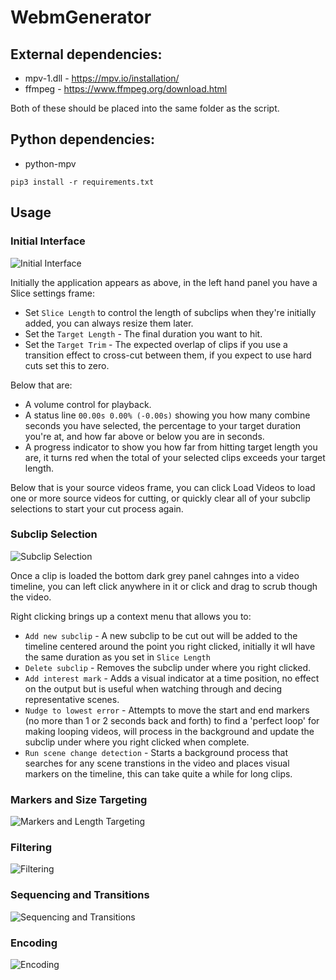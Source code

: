 # WebmGenerator


## External dependencies:
- mpv-1.dll - https://mpv.io/installation/
- ffmpeg - https://www.ffmpeg.org/download.html

Both of these should be placed into the same folder as the script.

## Python dependencies:

- python-mpv

 `pip3 install -r requirements.txt`

## Usage

### Initial Interface

![Initial Interface](https://github.com/dfaker/WebmGenerator/blob/version2-tk/DocumentationImages/01%20-%20UI-Initial-Interface.png)

Initially the application appears as above, in the left hand panel you have a Slice settings frame:

- Set `Slice Length` to control the length of subclips when they're initially added, you can always resize them later.
- Set the `Target Length` - The final duration you want to hit.
- Set the `Target Trim` - The expected overlap of clips if you use a transition effect to cross-cut between them, if you expect to use hard cuts set this to zero.

Below that are:

- A volume control for playback.
- A status line `00.00s 0.00% (-0.00s)` showing you how many combine seconds you have selected, the percentage to your target duration you're at, and how far above or below you are in seconds.
- A progress indicator to show you how far from hitting target length you are, it turns red when the total of your selected clips exceeds your target length.

Below that is your source videos frame, you can click Load Videos to load one or more source videos for cutting, or quickly clear all of your subclip selections to start your cut process again.

### Subclip Selection

![Subclip Selection](https://github.com/dfaker/WebmGenerator/blob/version2-tk/DocumentationImages/02%20-%20UI-Clip%20Addition.png)

Once a clip is loaded the bottom dark grey panel cahnges into a video timeline, you can left click anywhere in it or click and drag to scrub though the video.

Right clicking brings up a context menu that allows you to:

- `Add new subclip` - A new subclip to be cut out will be added to the timeline centered around the point you right clicked, initially it wll have the same duration as you set in `Slice Length`
- `Delete subclip` - Removes the subclip under where you right clicked.
- `Add interest mark` - Adds a visual indicator at a time position, no effect on the output but is useful when watching through and decing representative scenes.
- `Nudge to lowest error` - Attempts to move the start and end markers (no more than 1 or 2 seconds back and forth) to find a 'perfect loop' for making looping videos, will process in the background and update the subclip under where you right clicked when complete.
- `Run scene change detection` - Starts a background process that searches for any scene transtions in the video and places visual markers on the timeline, this can take quite a while for long clips.

### Markers and Size Targeting

![Markers and Length Targeting](https://github.com/dfaker/WebmGenerator/blob/version2-tk/DocumentationImages/03%20-%20Multiple%20clips%20and%20markers.png)


### Filtering

![Filtering](https://github.com/dfaker/WebmGenerator/blob/version2-tk/DocumentationImages/04%20-%20Filtering.png)

### Sequencing and Transitions

![Sequencing and Transitions](https://github.com/dfaker/WebmGenerator/blob/version2-tk/DocumentationImages/05%20-%20Sequencing%20and%20Transitions.png)

### Encoding

![Encoding](https://github.com/dfaker/WebmGenerator/blob/version2-tk/DocumentationImages/06%20-%20Encoding.png)
